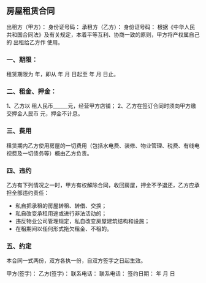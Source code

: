 ## 房屋租赁合同 

出租方（甲方）：					身份证号码：
承租方（乙方）：					身份证号码：
根据《中华人民共和国合同法》及有关规定，本着平等互利、协商一致的原则，甲方将产权属自己的                              出租给乙方作        使用。

### 一、期限：

租赁期限为    年，即从    年    月   日起至         年   月   日止。 

### 二、租金、押金： 

1、乙方以   租人民币______元，经营甲方店铺； 
2、乙方在签订合同时须向甲方缴交押金人民币       元，押金不计息。

### 三、费用

租赁期内乙方使用房屋的一切费用（包括水电费、装修、物业管理、税费、有线电视费及一切债务等）概由乙方负责。 

### 四、违约

乙方有下列情况之一时，甲方有权解除合同，收回房屋，押金不予退还，乙方应承担全部违约责任： 

- 私自把承租的房屋转租、转借、交换； 
- 私自改变承租用途或进行非法活动的； 
- 违反物业公司管理规定，私自改变房屋建筑结构和设施； 
- 在租期间以任何形式拖欠租金、不租的。 

### 五、约定

本合同一式两份，双方各执一份，自双方签字之日起生效。 



甲方(签字)：																		乙方(签字)： 
联系电话： 																			联系电话： 
										签约日期：       年      月     日 